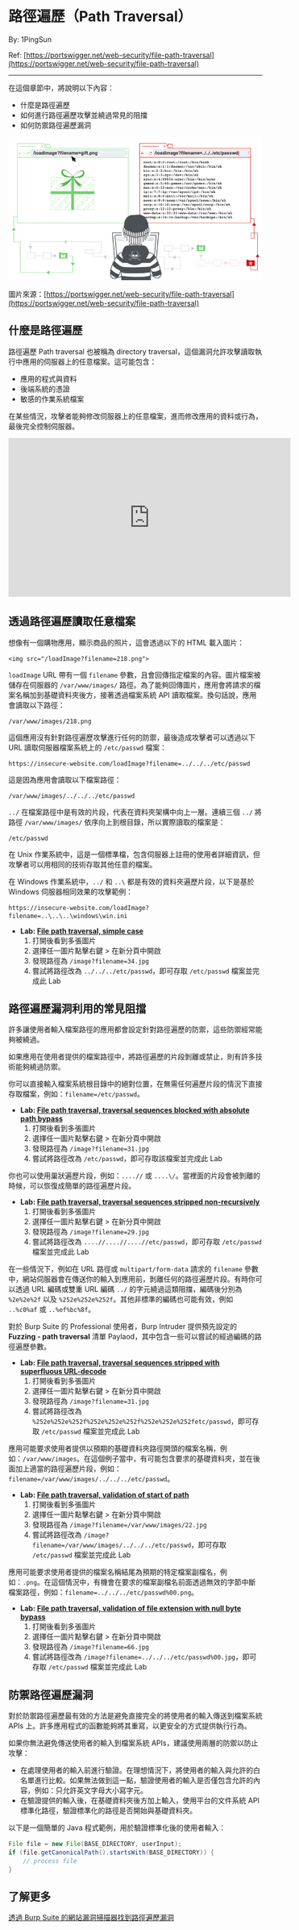# 路徑遍歷（Path Traversal）

By: 1PingSun

Ref: [https://portswigger.net/web-security/file-path-traversal](https://portswigger.net/web-security/file-path-traversal)

---

在這個章節中，將說明以下內容：

* 什麼是路徑遍歷
* 如何進行路徑遍歷攻擊並繞過常見的阻擋
* 如何防禦路徑遍歷漏洞

![](src/image3.png)

圖片來源：[https://portswigger.net/web-security/file-path-traversal](https://portswigger.net/web-security/file-path-traversal)

## 什麼是路徑遍歷

路徑遍歷 Path traversal 也被稱為 directory traversal，這個漏洞允許攻擊讀取執行中應用的伺服器上的任意檔案。這可能包含：

* 應用的程式與資料
* 後端系統的憑證
* 敏感的作業系統檔案

在某些情況，攻擊者能夠修改伺服器上的任意檔案，進而修改應用的資料或行為，最後完全控制伺服器。

<iframe width="560" height="315" src="https://www.youtube.com/embed/NQwUDLMOrHo?si=p4UnKX7sEKNKIPWB" title="YouTube video player" frameborder="0" allow="accelerometer; autoplay; clipboard-write; encrypted-media; gyroscope; picture-in-picture; web-share" referrerpolicy="strict-origin-when-cross-origin" allowfullscreen></iframe>

## 透過路徑遍歷讀取任意檔案

想像有一個購物應用，顯示商品的照片，這會透過以下的 HTML 載入圖片：

```
<img src="/loadImage?filename=218.png">
```

`loadImage` URL 帶有一個 `filename` 參數，且會回傳指定檔案的內容。圖片檔案被儲存在伺服器的 `/var/www/images/` 路徑。為了能夠回傳圖片，應用會將請求的檔案名稱加到基礎資料夾後方，接著透過檔案系統 API 讀取檔案。換句話說，應用會讀取以下路徑：

```
/var/www/images/218.png
```

這個應用沒有針對路徑遍歷攻擊進行任何的防禦，最後造成攻擊者可以透過以下 URL 讀取伺服器檔案系統上的 `/etc/passwd` 檔案：

```
https://insecure-website.com/loadImage?filename=../../../etc/passwd
```

這是因為應用會讀取以下檔案路徑：

```
/var/www/images/../../../etc/passwd
```

`../` 在檔案路徑中是有效的片段，代表在資料夾架構中向上一層。連續三個 `../` 將路徑 `/var/www/images/` 依序向上到根目錄，所以實際讀取的檔案是：

```
/etc/passwd
```

在 Unix 作業系統中，這是一個標準檔，包含伺服器上註冊的使用者詳細資訊，但攻擊者可以用相同的技術存取其他任意的檔案。

在 Windows 作業系統中，`../` 和 `..\` 都是有效的資料夾遍歷片段，以下是基於 Windows 伺服器相同效果的攻擊範例：

```
https://insecure-website.com/loadImage?filename=..\..\..\windows\win.ini
```

* **Lab: [File path traversal, simple case](https://portswigger.net/web-security/file-path-traversal/lab-simple)**
  1. 打開後看到多張圖片
  2. 選擇任一圖片點擊右鍵 > 在新分頁中開啟
  3. 發現路徑為 `/image?filename=34.jpg`
  4. 嘗試將路徑改為 `../../../etc/passwd`，即可存取 `/etc/passwd` 檔案並完成此 Lab

## 路徑遍歷漏洞利用的常見阻擋

許多讓使用者輸入檔案路徑的應用都會設定針對路徑遍歷的防禦，這些防禦經常能夠被繞過。

如果應用在使用者提供的檔案路徑中，將路徑遍歷的片段剝離或禁止，則有許多技術能夠繞過防禦。

你可以直接輸入檔案系統根目錄中的絕對位置，在無需任何遍歷片段的情況下直接存取檔案，例如：`filename=/etc/passwd`。

* **Lab: [File path traversal, traversal sequences blocked with absolute path bypass](https://portswigger.net/web-security/file-path-traversal/lab-absolute-path-bypass)**
   1. 打開後看到多張圖片
   2. 選擇任一圖片點擊右鍵 > 在新分頁中開啟
   3. 發現路徑為 `/image?filename=31.jpg`
   4. 嘗試將路徑改為 `/etc/passwd`，即可存取該檔案並完成此 Lab

你也可以使用巢狀遍歷片段，例如：`....//` 或 `....\/`。當裡面的片段會被剝離的時候，可以恢復成簡單的路徑遍歷片段。

* **Lab: [File path traversal, traversal sequences stripped non-recursively](https://portswigger.net/web-security/file-path-traversal/lab-sequences-stripped-non-recursively)**
   1. 打開後看到多張圖片
   2. 選擇任一圖片點擊右鍵 > 在新分頁中開啟
   3. 發現路徑為 `/image?filename=29.jpg`
   4. 嘗試將路徑改為 `....//....//....//etc/passwd`，即可存取 `/etc/passwd` 檔案並完成此 Lab

在一些情況下，例如在 URL 路徑或 `multipart/form-data` 請求的 `filename` 參數中，網站伺服器會在傳送你的輸入到應用前，剝離任何的路徑遍歷片段。有時你可以透過 URL 編碼或雙重 URL 編碼 `../` 的字元繞過這類阻擋，編碼後分別為 `%2e%2e%2f` 以及 `%252e%252e%252f`。其他非標準的編碼也可能有效，例如 `..%c0%af` 或 `..%ef%bc%8f`。

對於 Burp Suite 的 Professional 使用者，Burp Intruder 提供預先設定的 **Fuzzing - path traversal** 清單 Paylaod，其中包含一些可以嘗試的經過編碼的路徑遍歷參數。

* **Lab: [File path traversal, traversal sequences stripped with superfluous URL-decode](https://portswigger.net/web-security/file-path-traversal/lab-superfluous-url-decode)**
   1. 打開後看到多張圖片
   2. 選擇任一圖片點擊右鍵 > 在新分頁中開啟
   3. 發現路徑為 `/image?filename=31.jpg`
   4. 嘗試將路徑改為 `%252e%252e%252f%252e%252e%252f%252e%252e%252fetc/passwd`，即可存取 `/etc/passwd` 檔案並完成此 Lab

應用可能要求使用者提供以預期的基礎資料夾路徑開頭的檔案名稱，例如：`/var/www/images`。在這個例子當中，有可能包含要求的基礎資料夾，並在後面加上適當的路徑遍歷片段，例如：`filename=/var/www/images/../../../etc/passwd`。

* **Lab: [File path traversal, validation of start of path](https://portswigger.net/web-security/file-path-traversal/lab-validate-start-of-path)**
   1. 打開後看到多張圖片
   2. 選擇任一圖片點擊右鍵 > 在新分頁中開啟
   3. 發現路徑為 `/image?filename=/var/www/images/22.jpg`
   4. 嘗試將路徑改為 `/image?filename=/var/www/images/../../../etc/passwd`，即可存取 `/etc/passwd` 檔案並完成此 Lab

應用可能要求使用者提供的檔案名稱結尾為預期的特定檔案副檔名，例如：`.png`。在這個情況中，有機會在要求的檔案副檔名前面透過無效的字節中斷檔案路徑，例如：`filename=../../../etc/passwd%00.png`。

* **Lab: [File path traversal, validation of file extension with null byte bypass](https://portswigger.net/web-security/file-path-traversal/lab-validate-file-extension-null-byte-bypass)**
   1. 打開後看到多張圖片
   2. 選擇任一圖片點擊右鍵 > 在新分頁中開啟
   3. 發現路徑為 `/image?filename=66.jpg`
   4. 嘗試將路徑改為 `/image?filename=../../../etc/passwd%00.jpg`，即可存取 `/etc/passwd` 檔案並完成此 Lab

## 防禦路徑遍歷漏洞

對於防禦路徑遍歷最有效的方法是避免直接完全的將使用者的輸入傳送到檔案系統 APIs 上。許多應用程式的函數能夠將其重寫，以更安全的方式提供執行行為。

如果你無法避免傳送使用者的輸入到檔案系統 APIs，建議使用兩層的防禦以防止攻擊：

* 在處理使用者的輸入前進行驗證。在理想情況下，將使用者的輸入與允許的白名單進行比較。如果無法做到這一點，驗證使用者的輸入是否僅包含允許的內容，例如：只允許英文字母大小寫字元。
* 在驗證提供的輸入後，在基礎資料夾後方加上輸入，使用平台的文件系統 API 標準化路徑，驗證標準化的路徑是否開始與基礎資料夾。

以下是一個簡單的 Java 程式範例，用於驗證標準化後的使用者輸入：

```java
File file = new File(BASE_DIRECTORY, userInput);
if (file.getCanonicalPath().startsWith(BASE_DIRECTORY)) {
    // process file
}
```

## 了解更多

[透過 Burp Suite 的網站漏洞掃描器找到路徑遍歷漏洞](https://portswigger.net/burp/vulnerability-scanner)
